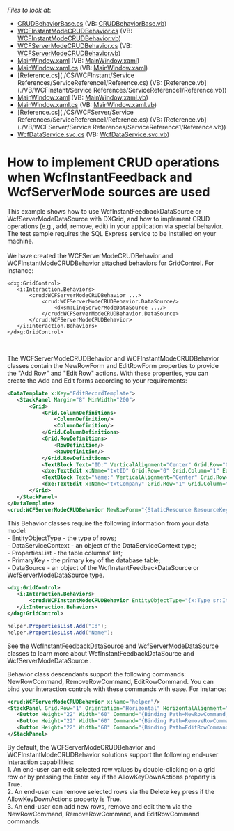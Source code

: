 <!-- default file list -->
*Files to look at*:

* [CRUDBehaviorBase.cs](./CS/CRUDBehaviorBase/CRUDBehaviorBase.cs) (VB: [CRUDBehaviorBase.vb](./VB/CRUDBehaviorBase/CRUDBehaviorBase.vb))
* [WCFInstantModeCRUDBehavior.cs](./CS/CRUDBehaviorBase/WCFInstantModeCRUDBehavior.cs) (VB: [WCFInstantModeCRUDBehavior.vb](./VB/CRUDBehaviorBase/WCFInstantModeCRUDBehavior.vb))
* [WCFServerModeCRUDBehavior.cs](./CS/CRUDBehaviorBase/WCFServerModeCRUDBehavior.cs) (VB: [WCFServerModeCRUDBehavior.vb](./VB/CRUDBehaviorBase/WCFServerModeCRUDBehavior.vb))
* [MainWindow.xaml](./CS/WCFInstant/MainWindow.xaml) (VB: [MainWindow.xaml](./VB/WCFInstant/MainWindow.xaml))
* [MainWindow.xaml.cs](./CS/WCFInstant/MainWindow.xaml.cs) (VB: [MainWindow.xaml](./VB/WCFInstant/MainWindow.xaml))
* [Reference.cs](./CS/WCFInstant/Service References/ServiceReference1/Reference.cs) (VB: [Reference.vb](./VB/WCFInstant/Service References/ServiceReference1/Reference.vb))
* [MainWindow.xaml](./CS/WCFServer/MainWindow.xaml) (VB: [MainWindow.xaml.vb](./VB/WCFServer/MainWindow.xaml.vb))
* [MainWindow.xaml.cs](./CS/WCFServer/MainWindow.xaml.cs) (VB: [MainWindow.xaml.vb](./VB/WCFServer/MainWindow.xaml.vb))
* [Reference.cs](./CS/WCFServer/Service References/ServiceReference1/Reference.cs) (VB: [Reference.vb](./VB/WCFServer/Service References/ServiceReference1/Reference.vb))
* [WcfDataService.svc.cs](./CS/WCFService/WcfDataService.svc.cs) (VB: [WcfDataService.svc.vb](./VB/WCFService/WcfDataService.svc.vb))
<!-- default file list end -->
# How to implement CRUD operations when WcfInstantFeedback and WcfServerMode sources are used


<p>This example shows how to use WcfInstantFeedbackDataSource or WcfServerModeDataSource with DXGrid, and how to implement CRUD operations (e.g., add, remove, edit) in your application via special behavior.<br />The test sample requires the SQL Express service to be installed on your machine.<br /><br />We have created the WCFServerModeCRUDBehavior and WCFInstantModeCRUDBehavior attached behaviors for GridControl. For instance:</p>


```xaml
<dxg:GridControl>
   <i:Interaction.Behaviors>
       <crud:WCFServerModeCRUDBehavior ...>
           <crud:WCFServerModeCRUDBehavior.DataSource/>
               <dxsm:LinqServerModeDataSource .../>
           </crud:WCFServerModeCRUDBehavior.DataSource>
       </crud:WCFServerModeCRUDBehavior>
   </i:Interaction.Behaviors>
</dxg:GridControl>
```


<p> </p>
<p>The WCFServerModeCRUDBehavior and WCFInstantModeCRUDBehavior classes contain the NewRowForm and EditRowForm properties to provide the "Add Row" and "Edit Row" actions. With these properties, you can create the Add and Edit forms according to your requirements:</p>


```xml
<DataTemplate x:Key="EditRecordTemplate">
   <StackPanel Margin="8" MinWidth="200">
       <Grid>
           <Grid.ColumnDefinitions>
               <ColumnDefinition/>
               <ColumnDefinition/>
           </Grid.ColumnDefinitions>
           <Grid.RowDefinitions>
               <RowDefinition/>
               <RowDefinition/>
           </Grid.RowDefinitions>
           <TextBlock Text="ID:" VerticalAlignment="Center" Grid.Row="0" Grid.Column="0" Margin="0,0,6,4" />
           <dxe:TextEdit x:Name="txtID" Grid.Row="0" Grid.Column="1" EditValue="{Binding Path=Id, Mode=TwoWay}" Margin="0,0,0,4" />
           <TextBlock Text="Name:" VerticalAlignment="Center" Grid.Row="1" Grid.Column="0" Margin="0,0,6,4" />
           <dxe:TextEdit x:Name="txtCompany" Grid.Row="1" Grid.Column="1" EditValue="{Binding Path=Name, Mode=TwoWay}" Margin="0,0,0,4" />
       </Grid>
   </StackPanel>
</DataTemplate>
<crud:WCFServerModeCRUDBehavior NewRowForm="{StaticResource ResourceKey=EditRecordTemplate}" EditRowForm="{StaticResource ResourceKey=EditRecordTemplate}"/> 

```


<p>This Behavior classes require the following information from your data model:<br />- EntityObjectType - the type of rows;<br />- DataServiceContext - an object of the DataServiceContext type;<br />- PropertiesList - the table columns' list;<br />- PrimaryKey - the primary key of the database table;<br />- DataSource - an object of the WcfInstantFeedbackDataSource or WcfServerModeDataSource type.</p>


```xml
<dxg:GridControl>
   <i:Interaction.Behaviors>
       <crud:WCFInstantModeCRUDBehavior EntityObjectType="{x:Type sr:Item}" DataSource="{Binding ElementName=wcfInstantSource}" DataServiceContext="{Binding DataSource.DataServiceContext, RelativeSource={RelativeSource Self}}"/>
   </i:Interaction.Behaviors>
</dxg:GridControl>

```




```cs
helper.PropertiesList.Add("Id");
helper.PropertiesList.Add("Name");
```


<p>See the <a href="http://documentation.devexpress.com/#WPF/clsDevExpressXpfCoreServerModeWcfInstantFeedbackDataSourcetopic"><u>WcfInstantFeedbackDataSource</u></a> and <a href="http://documentation.devexpress.com/#WPF/clsDevExpressXpfCoreServerModeWcfServerModeDataSourcetopic"><u>WcfServerModeDataSource</u></a> classes to learn more about WcfInstantFeedbackDataSource and WcfServerModeDataSource .</p>
<p>Behavior class descendants support the following commands: NewRowCommand, RemoveRowCommand, EditRowCommand. You can bind your interaction controls with these commands with ease. For instance:</p>


```xml
<crud:WCFServerModeCRUDBehavior x:Name="helper"/>
<StackPanel Grid.Row="1" Orientation="Horizontal" HorizontalAlignment="Center">
   <Button Height="22" Width="60" Command="{Binding Path=NewRowCommand, ElementName=helper}">Add</Button>
   <Button Height="22" Width="60" Command="{Binding Path=RemoveRowCommand, ElementName=helper}" Margin="6,0,6,0">Remove</Button>
   <Button Height="22" Width="60" Command="{Binding Path=EditRowCommand, ElementName=helper}">Edit</Button>
</StackPanel>
```


<p>By default, the WCFServerModeCRUDBehavior and WCFInstantModeCRUDBehavior solutions support the following end-user interaction capabilities:<br />1. An end-user can edit selected row values by double-clicking on a grid row or by pressing the Enter key if the AllowKeyDownActions property is True.<br />2. An end-user can remove selected rows via the Delete key press if the AllowKeyDownActions property is True.<br />3. An end-user can add new rows, remove and edit them via the NewRowCommand, RemoveRowCommand, and EditRowCommand commands.</p>

<br/>


